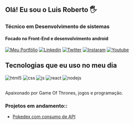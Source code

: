 ## Olá! Eu sou o Luis Roberto 🖐️
### Técnico em Desenvolvimento de sistemas
#### Focado no Front-End e desenvolvimento android
[![Meu Portfólio](https://img.shields.io/badge/portifolio-000000?style=for-the-badge&logo=About.me&logoColor=white)]()
[![Linkedin](https://img.shields.io/badge/LinkedIn-0077B5?style=for-the-badge&logo=linkedin&logoColor=white)](https://www.linkedin.com/in/luis-roberto-cardoso-trindade-2852891b3/)
[![Twitter](https://img.shields.io/badge/Twitter-1DA1F2?style=for-the-badge&logo=twitter&logoColor=white)](https://instagram.com/https://x.com/Lu1sR_)
[![Instaram](https://img.shields.io/badge/Instagram-E4405F?style=for-the-badge&logo=instagram&logoColor=white)](https://www.instagram.com/lu1sr0b/)
[![Youtube](https://img.shields.io/badge/YouTube-FF0000?style=for-the-badge&logo=youtube&logoColor=white)](https://youtube.com/@luisroberto9723?si=viC-F0J8Q0cUZmst)

## Tecnologias que eu uso no meu dia

<div style="display: inline_block">
  <img align="center" alt="html5" src="https://img.shields.io/badge/HTML5-E34F26?style=for-the-badge&logo=html5&logoColor=white" />
  <img align="center" alt="css" src="https://img.shields.io/badge/CSS3-1572B6?style=for-the-badge&logo=css3&logoColor=white" />
  <img align="center" alt="js" src="https://img.shields.io/badge/JavaScript-F7DF1E?style=for-the-badge&logo=javascript&logoColor=black" />
  <img align="center" alt="react" src="https://img.shields.io/badge/React-20232A?style=for-the-badge&logo=react&logoColor=61DAFB" />
  <img align="center" alt="nodejs" src="https://img.shields.io/badge/Node.js-43853D?style=for-the-badge&logo=node.js&logoColor=white" />
</div><br/>

Apaixonado por Game Of Thrones, jogos e programação.

### Projetos em andamento::
- [Pokedex com consumo de API]()<br/>



